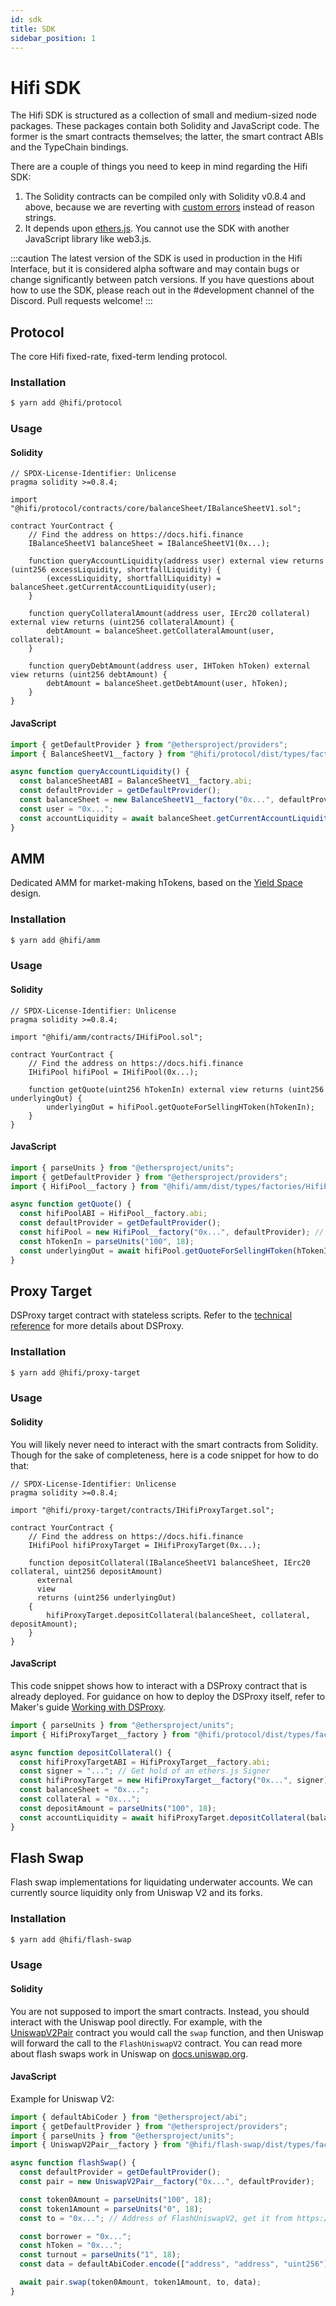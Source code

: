 ```yaml
---
id: sdk
title: SDK
sidebar_position: 1
---
```


# Hifi SDK

The Hifi SDK is structured as a collection of small and medium-sized node packages. These packages contain both
Solidity and JavaScript code. The former is the smart contracts themselves; the latter, the smart contract ABIs and the
TypeChain bindings.

There are a couple of things you need to keep in mind regarding the Hifi SDK:

1. The Solidity contracts can be compiled only with Solidity v0.8.4 and above, because we are reverting with [custom
   errors](https://blog.soliditylang.org/2021/04/21/custom-errors/) instead of reason strings.
2. It depends upon [ethers.js](https://github.com/ethers-io/ethers.js). You cannot use the SDK with another JavaScript library
   like web3.js.

:::caution
The latest version of the SDK is used in production in the Hifi Interface, but it is considered alpha software and may contain bugs or change significantly between patch versions. If you have questions about how to use the SDK, please reach out in the #development channel of the Discord. Pull requests welcome!
:::

## Protocol

The core Hifi fixed-rate, fixed-term lending protocol.

### Installation

```bash
$ yarn add @hifi/protocol
```

### Usage

#### Solidity

```solidity
// SPDX-License-Identifier: Unlicense
pragma solidity >=0.8.4;

import "@hifi/protocol/contracts/core/balanceSheet/IBalanceSheetV1.sol";

contract YourContract {
    // Find the address on https://docs.hifi.finance
    IBalanceSheetV1 balanceSheet = IBalanceSheetV1(0x...);

    function queryAccountLiquidity(address user) external view returns (uint256 excessLiquidity, shortfallLiquidity) {
        (excessLiquidity, shortfallLiquidity) = balanceSheet.getCurrentAccountLiquidity(user);
    }

    function queryCollateralAmount(address user, IErc20 collateral) external view returns (uint256 collateralAmount) {
        debtAmount = balanceSheet.getCollateralAmount(user, collateral);
    }

    function queryDebtAmount(address user, IHToken hToken) external view returns (uint256 debtAmount) {
        debtAmount = balanceSheet.getDebtAmount(user, hToken);
    }
}
```

#### JavaScript

```javascript
import { getDefaultProvider } from "@ethersproject/providers";
import { BalanceSheetV1__factory } from "@hifi/protocol/dist/types/factories/BalanceSheet__factory";

async function queryAccountLiquidity() {
  const balanceSheetABI = BalanceSheetV1__factory.abi;
  const defaultProvider = getDefaultProvider();
  const balanceSheet = new BalanceSheetV1__factory("0x...", defaultProvider); // Find the address on https://docs.hifi.finance
  const user = "0x...";
  const accountLiquidity = await balanceSheet.getCurrentAccountLiquidity(user);
}
```

## AMM

Dedicated AMM for market-making hTokens, based on the [Yield Space](https://yield.is/YieldSpace.pdf) design.

### Installation

```bash
$ yarn add @hifi/amm
```

### Usage

#### Solidity

```solidity
// SPDX-License-Identifier: Unlicense
pragma solidity >=0.8.4;

import "@hifi/amm/contracts/IHifiPool.sol";

contract YourContract {
    // Find the address on https://docs.hifi.finance
    IHifiPool hifiPool = IHifiPool(0x...);

    function getQuote(uint256 hTokenIn) external view returns (uint256 underlyingOut) {
        underlyingOut = hifiPool.getQuoteForSellingHToken(hTokenIn);
    }
}
```

#### JavaScript

```javascript
import { parseUnits } from "@ethersproject/units";
import { getDefaultProvider } from "@ethersproject/providers";
import { HifiPool__factory } from "@hifi/amm/dist/types/factories/HifiPool__factory";

async function getQuote() {
  const hifiPoolABI = HifiPool__factory.abi;
  const defaultProvider = getDefaultProvider();
  const hifiPool = new HifiPool__factory("0x...", defaultProvider); // Find the address on https://docs.hifi.finance
  const hTokenIn = parseUnits("100", 18);
  const underlyingOut = await hifiPool.getQuoteForSellingHToken(hTokenIn);
}
```

## Proxy Target

DSProxy target contract with stateless scripts. Refer to the [technical reference](../technical-reference/periphery.md) for more details about DSProxy.

### Installation

```bash
$ yarn add @hifi/proxy-target
```

### Usage

#### Solidity

You will likely never need to interact with the smart contracts from Solidity. Though for the sake of completeness, here is a code snippet for how to do that:

```solidity
// SPDX-License-Identifier: Unlicense
pragma solidity >=0.8.4;

import "@hifi/proxy-target/contracts/IHifiProxyTarget.sol";

contract YourContract {
    // Find the address on https://docs.hifi.finance
    IHifiPool hifiProxyTarget = IHifiProxyTarget(0x...);

    function depositCollateral(IBalanceSheetV1 balanceSheet, IErc20 collateral, uint256 depositAmount)
      external
      view
      returns (uint256 underlyingOut)
    {
        hifiProxyTarget.depositCollateral(balanceSheet, collateral, depositAmount);
    }
}
```

#### JavaScript

This code snippet shows how to interact with a DSProxy contract that is already deployed. For guidance on how to
deploy the DSProxy itself, refer to Maker's guide [Working with
DSProxy](https://github.com/makerdao/developerguides/blob/master/devtools/working-with-dsproxy/working-with-dsproxy.md).

```javascript
import { parseUnits } from "@ethersproject/units";
import { HifiProxyTarget__factory } from "@hifi/protocol/dist/types/factories/HifiProxyTarget__factory";

async function depositCollateral() {
  const hifiProxyTargetABI = HifiProxyTarget__factory.abi;
  const signer = "..."; // Get hold of an ethers.js Signer
  const hifiProxyTarget = new HifiProxyTarget__factory("0x...", signer); // Find the address on https://docs.hifi.finance
  const balanceSheet = "0x...";
  const collateral = "0x...";
  const depositAmount = parseUnits("100", 18);
  const accountLiquidity = await hifiProxyTarget.depositCollateral(balanceSheet, collateral, depositAmount);
}
```

## Flash Swap

Flash swap implementations for liquidating underwater accounts. We can currently source liquidity only from Uniswap V2
and its forks.

### Installation

```bash
$ yarn add @hifi/flash-swap
```

### Usage

#### Solidity

You are not supposed to import the smart contracts. Instead, you should interact with the Uniswap pool
directly. For example, with the [UniswapV2Pair](https://github.com/Uniswap/v2-core/blob/v1.0.1/contracts/UniswapV2Pair.sol)
contract you would call the `swap` function, and then Uniswap will forward the call to the `FlashUniswapV2`
contract. You can read more about flash swaps work in Uniswap on
[docs.uniswap.org](https://docs.uniswap.org/protocol/V2/concepts/core-concepts/flash-swaps).

#### JavaScript

Example for Uniswap V2:

```javascript
import { defaultAbiCoder } from "@ethersproject/abi";
import { getDefaultProvider } from "@ethersproject/providers";
import { parseUnits } from "@ethersproject/units";
import { UniswapV2Pair__factory } from "@hifi/flash-swap/dist/types/factories/UniswapV2Pair__factory";

async function flashSwap() {
  const defaultProvider = getDefaultProvider();
  const pair = new UniswapV2Pair__factory("0x...", defaultProvider);

  const token0Amount = parseUnits("100", 18);
  const token1Amount = parseUnits("0", 18);
  const to = "0x..."; // Address of FlashUniswapV2, get it from https://docs.hifi.finance

  const borrower = "0x...";
  const hToken = "0x...";
  const turnout = parseUnits("1", 18);
  const data = defaultAbiCoder.encode(["address", "address", "uint256"], [borrower, hToken, turnout]);

  await pair.swap(token0Amount, token1Amount, to, data);
}
```

